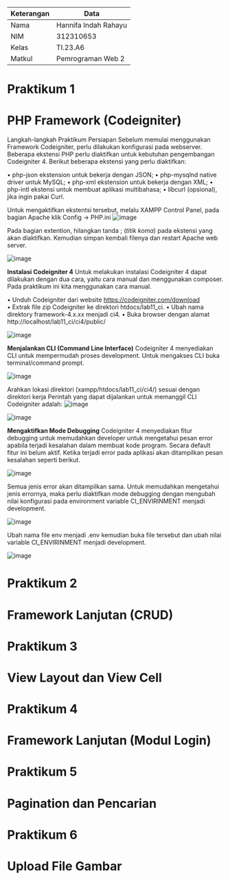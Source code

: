 |Keterangan |Data|
|-------- |-----|
|Nama |Hannifa Indah Rahayu|
|NIM |312310653|
|Kelas |TI.23.A6|
|Matkul | Pemrograman Web 2|

# Praktikum 1
# PHP Framework (Codeigniter)
  Langkah-langkah Praktikum Persiapan
Sebelum memulai menggunakan Framework Codeigniter, perlu dilakukan
konfigurasi pada webserver. Beberapa ekstensi PHP perlu diaktifkan untuk
kebutuhan pengembangan Codeigniter 4. Berikut beberapa ekstensi yang perlu diaktifkan:

  • php-json ekstension untuk bekerja dengan JSON;
  • php-mysqlnd native driver untuk MySQL;
  • php-xml ekstension untuk bekerja dengan XML;
  • php-intl ekstensi untuk membuat aplikasi multibahasa;
  • libcurl (opsional), jika ingin pakai Curl.

Untuk mengaktifkan ekstentsi tersebut, melalu XAMPP Control Panel,
pada bagian Apache klik Config -> PHP.ini 
![image](https://github.com/user-attachments/assets/1629c0de-04d4-49b4-b53d-fe80335041c6)

Pada bagian extention, hilangkan tanda ; (_titik koma_) pada ekstensi
yang akan diaktifkan. Kemudian simpan kembali filenya dan restart Apache web server. 

![image](https://github.com/user-attachments/assets/318607e6-0b04-4682-a2ef-d68db288e13c)

****Instalasi Codeigniter 4**** 
  Untuk melakukan instalasi Codeigniter 4 dapat dilakukan dengan dua cara, yaitu
cara manual dan menggunakan composer. Pada praktikum ini kita menggunakan cara manual. 

  • Unduh Codeigniter dari website https://codeigniter.com/download  
  • Extrak file zip Codeigniter ke direktori htdocs/lab11_ci. 
  • Ubah nama direktory framework-4.x.xx menjadi ci4. 
  • Buka browser dengan alamat http://localhost/lab11_ci/ci4/public/ 

![image](https://github.com/user-attachments/assets/244584c2-6ce1-4a73-9f5e-20c90e309b53)

****Menjalankan CLI (Command Line Interface)**** 
  Codeigniter 4 menyediakan CLI untuk mempermudah proses development.
Untuk mengakses CLI buka terminal/command prompt.


![image](https://github.com/user-attachments/assets/5d868a62-804d-43ac-9aab-8d90427c431d)

  Arahkan lokasi direktori (xampp/htdocs/lab11_ci/ci4/) sesuai dengan
direktori kerja Perintah yang dapat dijalankan untuk memanggil CLI Codeigniter adalah:
![image](https://github.com/user-attachments/assets/6b3edc4a-78f1-4e24-a864-9ecfee6a391b)

![image](https://github.com/user-attachments/assets/400d6ded-4455-4f70-9ce3-946c8e06bcbf)

****Mengaktifkan Mode Debugging****
  Codeigniter 4 menyediakan fitur debugging untuk memudahkan developer
untuk mengetahui pesan error apabila terjadi kesalahan dalam membuat kode program. 
Secara default fitur ini belum aktif. Ketika terjadi error pada aplikasi akan
ditampilkan pesan kesalahan seperti berikut. 

![image](https://github.com/user-attachments/assets/448e19a7-9be2-401d-9b4e-149ac58f3b5b)

Semua jenis error akan ditampilkan sama. Untuk memudahkan mengetahui
jenis errornya, maka perlu diaktifkan mode debugging dengan mengubah
nilai konfigurasi pada environment variable CI_ENVIRINMENT menjadi development. 

![image](https://github.com/user-attachments/assets/2d86cf68-fb1b-443b-bbd6-c9d5b762651b)

Ubah nama file env menjadi .env kemudian buka file tersebut dan
ubah nilai variable CI_ENVIRINMENT menjadi development. 

![image](https://github.com/user-attachments/assets/4e3c6cde-bc1c-4ecf-9c87-e8586e65de5d)


# Praktikum 2

# Framework Lanjutan (CRUD)

# Praktikum 3

# View Layout dan View Cell

# Praktikum 4

# Framework Lanjutan (Modul Login)

# Praktikum 5

# Pagination dan Pencarian

# Praktikum 6

# Upload File Gambar
